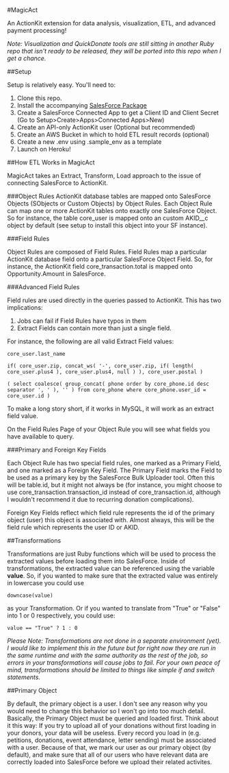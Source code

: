 #MagicAct

An ActionKit extension for data analysis, visualization, ETL, and advanced payment processing!

*Note: Visualization and QuickDonate tools are still sitting in another Ruby repo that isn't ready to be released, they will be ported into this repo when I get a chance.*

##Setup

Setup is relatively easy. You'll need to:

1. Clone this repo.
2. Install the accompanying [SalesForce Package](https://login.salesforce.com/packaging/installPackage.apexp?p0=04to0000000Bv9L)
3. Create a SalesForce Connected App to get a Client ID and Client Secret (Go to Setup>Create>Apps>Connected Apps>New)
4. Create an API-only ActionKit user (Optional but recommended)
5. Create an AWS Bucket in which to hold ETL result records (optional)
6. Create a new .env using .sample_env as a template 
7. Launch on Heroku!

##How ETL Works in MagicAct

MagicAct takes an Extract, Transform, Load approach to the issue of connecting SalesForce to ActionKit.

###Object Rules
 ActionKit database tables are mapped onto SalesForce Objects (SObjects or Custom Objects) by Object Rules. Each Object Rule can map one or more ActionKit tables onto exactly one SalesForce Object. So for instance, the table core_user is mapped onto an custom AKID__c object by default (see setup to install this object into your SF instance).

###Field Rules
 
  Object Rules are composed of Field Rules. Field Rules map a particular ActionKit database field onto a particular SalesForce Object Field. So, for instance, the ActionKit field core_transaction.total is mapped onto Opportunity.Amount in SalesForce.
  
###Advanced Field Rules

  Field rules are used directly in the queries passed to ActionKit. This has two implications:

1. Jobs can fail if Field Rules have typos in them
2. Extract Fields can contain more than just a single field.

For instance, the following are all valid Extract Field values:

`core_user.last_name`
    
`if( core_user.zip, concat_ws( '-', core_user.zip, if( length( core_user.plus4 ), core_user.plus4, null ) ), core_user.postal )`
    
`( select coalesce( group_concat( phone order by core_phone.id desc separator ', ' ), '' ) from core_phone where core_phone.user_id = core_user.id )`

To make a long story short, if it works in MySQL, it will work as an extract field value.

On the Field Rules Page of your Object Rule you will see what fields you have available to query.

###Primary and Foreign Key Fields

  Each Object Rule has two special field rules, one marked as a Primary Field, and one marked as a Foreign Key Field. The Primary Field marks the Field to be used as a primary key by the SalesForce Bulk Uploader tool. Often this will be table.id, but it might not always be (for instance, you might choose to use core_transaction.transaction_id instead of core_transaction.id, although I wouldn't recommend it due to recurring donation complications).

 Foreign Key Fields reflect which field rule represents the id of the primary object (user) this object is associated with. Almost always, this will be the field rule which represents the user ID or AKID.

##Transformations

  Transformations are just Ruby functions which will be used to process the extracted values before loading them into SalesForce. Inside of transformations, the extracted value can be referenced using the variable **value**. So, if you wanted to make sure that the extracted value was entirely in lowercase you could use
  
    downcase(value) 
  
  as your Transformation. Or if you wanted to translate from "True" or "False" into 1 or 0 respectively, you could use:
  
    value == "True" ? 1 : 0
  
  
  *Please Note: Transformations are not done in a separate environment (yet). I would like to implement this in the future but for right now they are run in the same runtime and with the same authority as the rest of the job, so errors in your transformations will cause jobs to fail. For your own peace of mind, transformations should be limited to things like simple if and switch statements.*
 
 
##Primary Object

  By default, the primary object is a user. I don't see any reason why you would need to change this behavior so I won't go into too much detail. Basically, the Primary Object must be queried and loaded first. Think about it this way: If you try to upload all of your donations without first loading in your donors, your data will be useless. Every record you load in (e.g. petitions, donations, event attendance, letter sending) must be associated with a user. Because of that, we mark our user as our primary object (by default), and make sure that all of our users who have relevant data are correctly loaded into SalesForce before we upload their related activites.